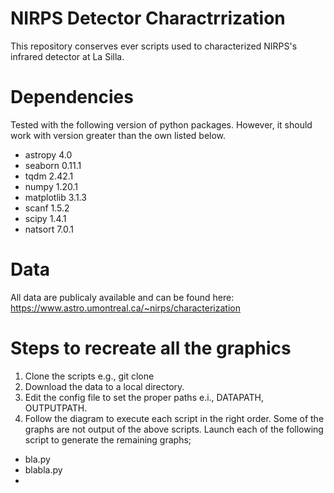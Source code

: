 # NIRPS Detector Charactrrization
This repository conserves ever scripts used to characterized NIRPS's infrared detector at La Silla.
# Dependencies
Tested with the following version of python packages. However, it should work with version greater than the own listed below.
- astropy 4.0
- seaborn 0.11.1
- tqdm 2.42.1
- numpy 1.20.1
- matplotlib 3.1.3
- scanf 1.5.2
- scipy 1.4.1
- natsort 7.0.1

# Data
All data are publicaly available and can be found here: https://www.astro.umontreal.ca/~nirps/characterization
# Steps to recreate all the graphics
1.  Clone the scripts e.g., git clone
2.  Download the data to a local directory.
3.  Edit the config file to set the proper paths e.i., DATAPATH, OUTPUTPATH.
4.  Follow the diagram to execute each script in the right order.
Some of the graphs are not output of the above scripts. Launch each of the following script to generate the remaining graphs;
- bla.py
- blabla.py
- 
